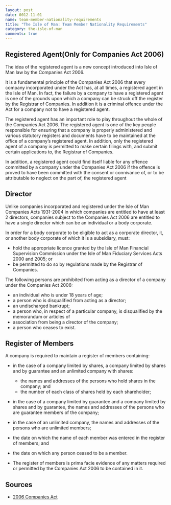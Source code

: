 ```yaml
---
layout: post
date: 0012-11-01
name: team-member-nationality-requirements
title: "The Isle of Man: Team Member Nationality Requirements"
category: the-isle-of-man
comments: true
---
```


Registered Agent(Only for Companies Act 2006)
------ 
					
The idea of the registered agent is a new concept introduced into Isle of Man law by the Companies Act 2006.
					
It is a fundamental principle of the Companies Act 2006 that every company incorporated under the Act has, at all times, a registered agent in the Isle of Man. In fact, the failure by a company to have a registered agent is one of the grounds upon which a company can be struck off the register by the Registrar of Companies. In addition it is a criminal offence under the Act for a company not to have a registered agent.
					
The registered agent has an important role to play throughout the whole of the Companies Act 2006. The registered agent is one of the key people responsible for ensuring that a company is properly administered and various statutory registers and documents have to be maintained at the office of a company’s registered agent. In addition, only the registered agent of a company is permitted to make certain filings with, and submit certain applications to, the Registrar of Companies.
					
In addition, a registered agent could find itself liable for any offence committed by a company under the Companies Act 2006 if the offence is proved to have been committed with the consent or connivance of, or to be attributable to neglect on the part of, the registered agent 

Director
------ 

Unlike companies incorporated and registered under the Isle of Man Companies Acts 1931-2004 in which companies are entitled to have at least 2 directors, companies subject to the Companies Act 2006 are entitled to have a single director which can be an individual or a body corporate.
					
In order for a body corporate to be eligible to act as a corporate director, it, or another body corporate of which it is a subsidiary, must:
					
- hold the appropriate licence granted by the Isle of Man Financial Supervision Commission under the Isle of Man Fiduciary Services Acts 2000 and 2005; or
- be permitted to do so by regulations made by the Registrar of Companies.

The following persons are prohibited from acting as a director of a company under the Companies Act 2006:

- an individual who is under 18 years of age;
- a person who is disqualified from acting as a director;
- an undischarged bankrupt;
- a person who, in respect of a particular company, is disqualified by the memorandum or articles of
- association from being a director of the company;
- a person who ceases to exist. 	
	
					
Register of Members
------ 
					
A company is required to maintain a register of members containing:
					
- in the case of a company limited by shares, a company limited by shares and by guarantee and an unlimited company with shares:
							
  - the names and addresses of the persons who hold shares in the company; and
  - the number of each class of shares held by each shareholder;
									
- in the case of a company limited by guarantee and a company limited by shares and by guarantee, the names and addresses of the persons who are guarantee members of the company;
- in the case of an unlimited company, the names and addresses of the persons who are unlimited members;
- the date on which the name of each member was entered in the register of members; and
- the date on which any person ceased to be a member.
- The register of members is prima facie evidence of any matters required or permitted by the Companies Act 2006 to be contained in it.



Sources
------ 

- [2006 Companies Act](http://acsp.co.im/uploads/iom-2006-companies-act.pdf)

							


